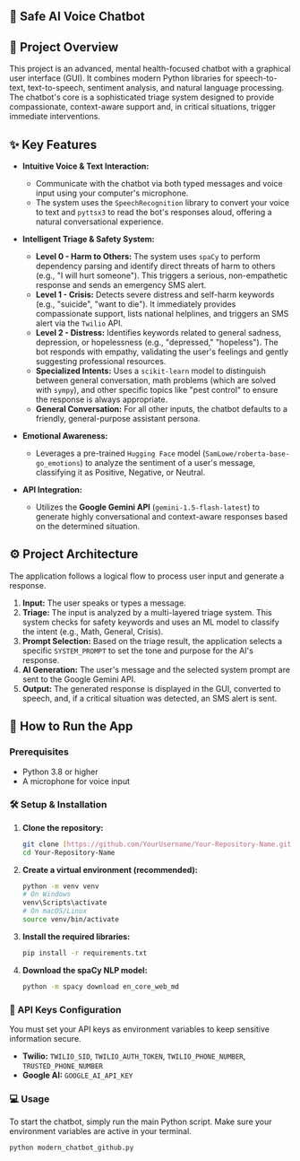 ## 💬 Safe AI Voice Chatbot

## 🌟 Project Overview
This project is an advanced, mental health-focused chatbot with a graphical user interface (GUI). It combines modern Python libraries for speech-to-text, text-to-speech, sentiment analysis, and natural language processing. The chatbot's core is a sophisticated triage system designed to provide compassionate, context-aware support and, in critical situations, trigger immediate interventions.

## ✨ Key Features
* **Intuitive Voice & Text Interaction:**
    * Communicate with the chatbot via both typed messages and voice input using your computer's microphone.
    * The system uses the `SpeechRecognition` library to convert your voice to text and `pyttsx3` to read the bot's responses aloud, offering a natural conversational experience.

* **Intelligent Triage & Safety System:**
    * **Level 0 - Harm to Others:** The system uses `spaCy` to perform dependency parsing and identify direct threats of harm to others (e.g., "I will hurt someone"). This triggers a serious, non-empathetic response and sends an emergency SMS alert.
    * **Level 1 - Crisis:** Detects severe distress and self-harm keywords (e.g., "suicide", "want to die"). It immediately provides compassionate support, lists national helplines, and triggers an SMS alert via the `Twilio` API.
    * **Level 2 - Distress:** Identifies keywords related to general sadness, depression, or hopelessness (e.g., "depressed," "hopeless"). The bot responds with empathy, validating the user's feelings and gently suggesting professional resources.
    * **Specialized Intents:** Uses a `scikit-learn` model to distinguish between general conversation, math problems (which are solved with `sympy`), and other specific topics like "pest control" to ensure the response is always appropriate.
    * **General Conversation:** For all other inputs, the chatbot defaults to a friendly, general-purpose assistant persona.

* **Emotional Awareness:**
    * Leverages a pre-trained `Hugging Face` model (`SamLowe/roberta-base-go_emotions`) to analyze the sentiment of a user's message, classifying it as Positive, Negative, or Neutral.

* **API Integration:**
    * Utilizes the **Google Gemini API** (`gemini-1.5-flash-latest`) to generate highly conversational and context-aware responses based on the determined situation.

## ⚙️ Project Architecture
The application follows a logical flow to process user input and generate a response. 

1.  **Input:** The user speaks or types a message.
2.  **Triage:** The input is analyzed by a multi-layered triage system. This system checks for safety keywords and uses an ML model to classify the intent (e.g., Math, General, Crisis).
3.  **Prompt Selection:** Based on the triage result, the application selects a specific `SYSTEM_PROMPT` to set the tone and purpose for the AI's response.
4.  **AI Generation:** The user's message and the selected system prompt are sent to the Google Gemini API.
5.  **Output:** The generated response is displayed in the GUI, converted to speech, and, if a critical situation was detected, an SMS alert is sent.

## 🚀 How to Run the App
### Prerequisites
* Python 3.8 or higher
* A microphone for voice input

### 🛠️ Setup & Installation
1.  **Clone the repository:**
    ```bash
    git clone [https://github.com/YourUsername/Your-Repository-Name.git](https://github.com/YourUsername/Your-Repository-Name.git)
    cd Your-Repository-Name
    ```
2.  **Create a virtual environment (recommended):**
    ```bash
    python -m venv venv
    # On Windows
    venv\Scripts\activate
    # On macOS/Linux
    source venv/bin/activate
    ```
3.  **Install the required libraries:**
    ```bash
    pip install -r requirements.txt
    ```
4.  **Download the spaCy NLP model:**
    ```bash
    python -m spacy download en_core_web_md
    ```

### 🔑 API Keys Configuration
You must set your API keys as environment variables to keep sensitive information secure.

* **Twilio:** `TWILIO_SID`, `TWILIO_AUTH_TOKEN`, `TWILIO_PHONE_NUMBER`, `TRUSTED_PHONE_NUMBER`
* **Google AI:** `GOOGLE_AI_API_KEY`

### 💻 Usage
To start the chatbot, simply run the main Python script. Make sure your environment variables are active in your terminal.
```bash
python modern_chatbot_github.py
